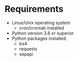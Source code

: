 # Requirements

- Linux/Unix operating system
    - cron/crontab installed
- Python version 3.8 or superior
- Python packages installed:
    - bs4
    - requests
    - sepapi
